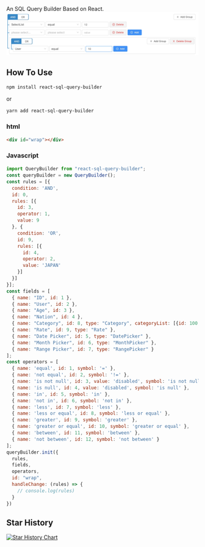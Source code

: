 An SQL Query Builder Based on React.
![example](/assets/img/tree.jpg)
## How To Use

```bash
npm install react-sql-query-builder
```
or
```bash
yarn add react-sql-query-builder
```
### html
```html
<div id="wrap"></div>
```
### Javascript
```js
import QueryBuilder from "react-sql-query-builder";
const queryBuilder = new QueryBuilder();
const rules = [{
  condition: 'AND',
  id: 0,
  rules: [{
    id: 3,
    operator: 1,
    value: 9
  }, {
    condition: 'OR',
    id: 9,
    rules: [{
      id: 4,
      operator: 2,
      value: 'JAPAN'
    }]
  }]
}];
const fields = [
  { name: "ID", id: 1 },
  { name: "User", id: 2 },
  { name: "Age", id: 3 },
  { name: "Nation", id: 4 },
  { name: "Category", id: 8, type: "Category", categoryList: [{id: 100, name: 'toms'}, {id: 101, name: 'jerry'}] },
  { name: "Rate", id: 9, type: "Rate" },
  { name: "Date Picker", id: 5, type: "DatePicker" },
  { name: "Month Picker", id: 6, type: "MonthPicker" },
  { name: "Range Picker", id: 7, type: "RangePicker" }
];
const operators = [
  { name: 'equal', id: 1, symbol: '=' },
  { name: 'not equal', id: 2, symbol: '!=' },
  { name: 'is not null', id: 3, value: 'disabled', symbol: 'is not null' },
  { name: 'is null', id: 4, value: 'disabled', symbol: 'is null' },
  { name: 'in', id: 5, symbol: 'in' },
  { name: 'not in', id: 6, symbol: 'not in' },
  { name: 'less', id: 7, symbol: 'less' },
  { name: 'less or equal', id: 8, symbol: 'less or equal' },
  { name: 'greater', id: 9, symbol: 'greater' },
  { name: 'greater or equal', id: 10, symbol: 'greater or equal' },
  { name: 'between', id: 11, symbol: 'between' },
  { name: 'not between', id: 12, symbol: 'not between' }
];
queryBuilder.init({
  rules,
  fields,
  operators,
  id: "wrap",
  handleChange: (rules) => {
    // console.log(rules)
  }
})
```
## Star History

[![Star History Chart](https://api.star-history.com/svg?repos=fridaymeng/react-sql-query-builder&type=Date)](https://star-history.com/#fridaymeng/react-sql-query-builder&Date)

